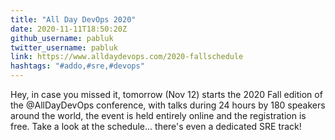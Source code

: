 ```yaml
---
title: "All Day DevOps 2020"
date: 2020-11-11T18:50:20Z
github_username: pabluk
twitter_username: pabluk
link: https://www.alldaydevops.com/2020-fallschedule
hashtags: "#addo,#sre,#devops"
---
```

Hey, in case you missed it, tomorrow (Nov 12) starts the 2020 Fall edition of the @AllDayDevOps conference, with talks during 24 hours by 180 speakers around the world, the event is held entirely online and the registration is free. Take a look at the schedule... there's even a dedicated SRE track!

